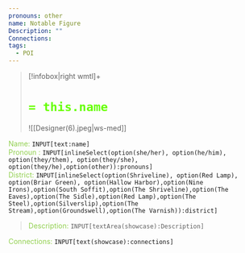 ```yaml
---
pronouns: other
name: Notable Figure
Description: ""
Connections: 
tags:
  - POI
---
```


> [!infobox|right wmtl]+
> # <font color="#66ff00">`= this.name`</font>
> ![[Designer(6).jpeg|ws-med]] 

<font color="#92d050">Name:</font> `INPUT[text:name]`
\
<font color="#92d050">Pronoun :</font> `INPUT[inlineSelect(option(she/her), option(he/him), option(they/them), option(they/she), option(they/he),option(other)):pronouns]`
\
<font color="#92d050">District:</font> `INPUT[inlineSelect(option(Shriveline), option(Red Lamp), option(Briar Green), option(Hallow Harbor),option(Nine Irons),option(South Soffit),option(The Shriveline),option(The Eaves),option(The Sidle),option(Red Lamp),option(The Steel),option(Silverslip),option(The Stream),option(Groundswell),option(The Varnish)):district]`

> <font color="#92d050">Description:</font> `INPUT[textArea(showcase):Description]`    

<font color="#92d050">Connections:</font> `INPUT[text(showcase):connections]`
